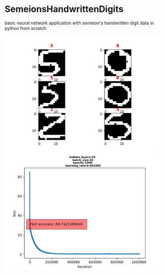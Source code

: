 # SemeionsHandwrittenDigits
basic neural network application with semeion's handwritten digit data in python from scratch

![example](example.png)
![Loss](myplot.png)
